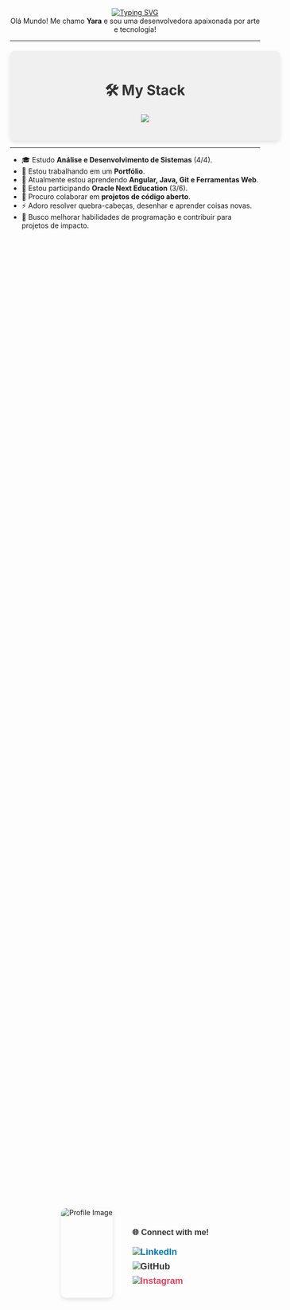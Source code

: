 <div align="center">
  <a href="https://git.io/typing-svg">
    <img src="https://readme-typing-svg.demolab.com?font=Fira+Code&weight=500&size=22&pause=1000&color=EEEEEE&center=true&vCenter=true&random=false&width=524&lines=%E2%8A%B9+Welcome+to+my+profile!+%CB%99%E1%B5%95%CB%99+%E2%8A%B9+" alt="Typing SVG">
  </a>
</div>

<div align="center">
  Olá Mundo! Me chamo <strong>Yara</strong> e sou uma desenvolvedora apaixonada por arte e tecnologia!
</div>

---

<div align="center" style="background-color: #f0f0f0; padding: 20px; border-radius: 10px; box-shadow: 0 4px 8px rgba(0,0,0,0.1); margin-top: 20px; max-width: 600px; width: 100%;">
  <h2 style="color: #333; font-size: 28px; margin-bottom: 20px;">🛠 My Stack</h2>  
  <p align="center">
    <a href="https://skillicons.dev">
      <img src="https://skillicons.dev/icons?i=html,css,angular,java,mysql,postgres,aws,php,typescript,vscode,git,spring,eclipse&theme=light" />
    </a>
  </p>
</div>

---

- 🎓 Estudo **Análise e Desenvolvimento de Sistemas** (4/4).  
- 🔭 Estou trabalhando em um **Portfólio**.  
- 🌱 Atualmente estou aprendendo **Angular, Java, Git e Ferramentas Web**.  
- 🌱 Estou participando **Oracle Next Education** (3/6).  
- 👯 Procuro colaborar em **projetos de código aberto**.  
- ⚡ Adoro resolver quebra-cabeças, desenhar e aprender coisas novas.  
- 🎯 Busco melhorar habilidades de programação e contribuir para projetos de impacto.

#

  <br>
  
<div style="display: flex; align-items: center; justify-content: center; height: 100vh; gap: 40px;">
  <!-- Imagem à esquerda -->
  <img alt="Profile Image" height="180px" src="study.gif" style="border-radius: 10px; box-shadow: 0 4px 8px rgba(0,0,0,0.1);">

  <!-- Links à direita da imagem -->
  <div style="text-align: left; font-family: 'Arial', sans-serif;">
    <h3 style="color: #333; margin-bottom: 20px;">🌐 Connect with me!</h3>
    <a href="https://www.linkedin.com/in/yara-rosa-dev" target="_blank" style="display: block; margin: 8px 0; font-size: 18px; color: #0077B5; text-decoration: none; font-weight: bold;">
        <img src="https://img.shields.io/badge/LinkedIn-000?style=for-the-badge&logo=linkedin&logoColor=EEEEEE" alt="LinkedIn">
    </a>  
    <a href="https://github.com/yarazip" target="_blank" style="display: block; margin: 8px 0; font-size: 18px; color: #333; text-decoration: none; font-weight: bold;">
        <img src="https://img.shields.io/badge/GitHub-000?style=for-the-badge&logo=github&logoColor=EEEEEE" alt="GitHub">
    </a>  
    <a href="https://instagram.com/ynharaart" target="_blank" style="display: block; margin: 8px 0; font-size: 18px; color: #E4405F; text-decoration: none; font-weight: bold;">
        <img src="https://img.shields.io/badge/Instagram-000?style=for-the-badge&logo=instagram&logoColor=EEEEEE" alt="Instagram">
    </a>  
  </div>
</div>




<br>  <br>

#

<div style="text-align: center;" align="center">
 <h3 align="center">GitHub Stats</h3>

<p align="center">
  <table>
    <tr>
      <td>
        <img src="https://github-readme-stats.vercel.app/api?username=yarazip&show_icons=true&count_private=true&hide=issues&bg_color=000000&title_color=BBBBBB&text_color=DDDDDD&icon_color=CCCCCC&border_color=444" alt="GitHub Stats" />
      </td>
      <td>
        <img src="https://github-readme-stats.vercel.app/api/top-langs/?username=yarazip&layout=compact&hide=html,scss,less&count_private=true&bg_color=000000&title_color=BBBBBB&text_color=DDDDDD&icon_color=CCCCCC&border_color=444" alt="Top Langs" />
      </td>
    </tr>
  </table>
</p>



</div>


---

#

_O conhecimento só faz sentido quando compartilhado!._

#

Fique à vontade para me enviar uma mensagem ou colaborar em projetos! 😊

<picture align="center">
  <source media="(prefers-color-scheme: dark)" srcset="https://raw.githubusercontent.com/yarazip/yarazip/output/github-contribution-grid-snake-dark.svg">
  <source media="(prefers-color-scheme: light)" srcset="https://raw.githubusercontent.com/yarazip/yarazip/output/github-contribution-grid-snake-dark.svg">
  <img align="center" alt="github contribution grid snake animation" src="https://raw.githubusercontent.com/yarazip/yarazip/output/github-contribution-grid-snake.svg">
</picture>
---

#

_O conhecimento só faz sentido quando compartilhado!._

#

Fique à vontade para me enviar uma mensagem ou colaborar em projetos! 😊
